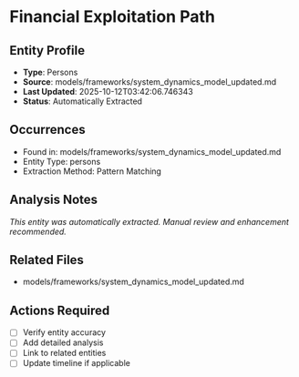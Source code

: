 # Financial Exploitation Path

## Entity Profile
- **Type**: Persons
- **Source**: models/frameworks/system_dynamics_model_updated.md
- **Last Updated**: 2025-10-12T03:42:06.746343
- **Status**: Automatically Extracted

## Occurrences
- Found in: models/frameworks/system_dynamics_model_updated.md
- Entity Type: persons
- Extraction Method: Pattern Matching

## Analysis Notes
*This entity was automatically extracted. Manual review and enhancement recommended.*

## Related Files
- models/frameworks/system_dynamics_model_updated.md

## Actions Required
- [ ] Verify entity accuracy
- [ ] Add detailed analysis
- [ ] Link to related entities
- [ ] Update timeline if applicable
